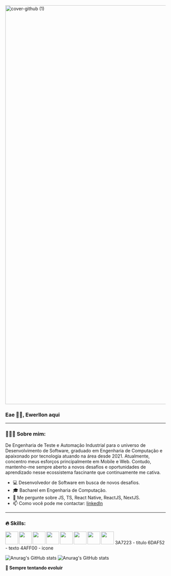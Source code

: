 <img width="1250" alt="cover-github (1)" src="https://github.com/EwerllonCBN/EwerllonCBN/assets/73199791/1e2d867a-cbc4-47e2-8965-fd7889ee5553">

### Eae 👋🏾, Ewerllon aqui

***

###  👨🏽‍💻 Sobre mim:

De Engenharia de Teste e Automação Industrial para o universo de Desenvolvimento de Software, graduado em Engenharia de Computação e apaixonado por tecnologia atuando na área desde 2021. Atualmente, concentro meus esforços principalmente em Mobile e Web. Contudo, mantenho-me sempre aberto a novos desafios e oportunidades de aprendizado nesse ecossistema fascinante que continuamente me cativa.

- 💻 Desenvolvedor de Software em busca de novos desafios.
- 🎓 Bacharel em Engenharia de Computação.
- 💬 Me pergunte sobre JS, TS, React Native, ReactJS, NextJS.
- 📫 Como você pode me contactar: [linkedIn](https://www.linkedin.com/in/ewerllon-cristian-650986150/)

* * *

### 🔥 Skills:

  <img align="left" height="40" src="https://i.imgur.com/OeTzbJm.png">
  <img align="left" height="40" src="https://i.imgur.com/HU70Yfs.png">
  <img align="left" height="40" src="https://cdn.jsdelivr.net/gh/devicons/devicon/icons/react/react-original.svg">
  <img align="left" height="40" src="https://i.imgur.com/MHBu0FS.png">
  <img align="left" height="40" src="https://i.imgur.com/3iMXSay.png">  
  <img align="left" height="40" src="https://cdn.jsdelivr.net/gh/devicons/devicon/icons/nodejs/nodejs-original-wordmark.svg" />
  <img align="left" height="40" src="https://cdn.jsdelivr.net/gh/devicons/devicon/icons/nextjs/nextjs-original.svg" />
  <img height="40" src="https://i.imgur.com/VgEJgFS.png">
3A7223 - titulo
6DAF52 - texto
4AFF00 - icone

![Anurag's GitHub stats](https://github-readme-stats.vercel.app/api?username=EwerllonCBN&show_icons=true&theme=gotham&title_color=3A7223&text_color=47C612&icon_color=6DAF52)
![Anurag's GitHub stats](https://github-readme-stats.vercel.app/api/top-langs/?username=EwerllonCBN&layout=compact&langs_count=5&theme=gotham&title_color=3A7223&text_color=47C612)


**🚀 Sempre tentando evoluir**
